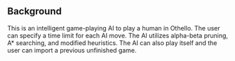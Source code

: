## **Background**
This is an intelligent game-playing AI to play a human in Othello.
The user can specify a time limit for each AI move.
The AI utilizes alpha-beta pruning, A* searching, and modified heuristics.
The AI can also play itself and the user can import a previous unfinished game.
